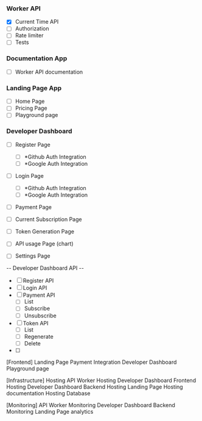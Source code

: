 
### Worker API 
- [x] Current Time API
- [ ] Authorization
- [ ] Rate limiter
- [ ] Tests

### Documentation App
- [ ] Worker API documentation

### Landing Page App 
- [ ] Home Page
- [ ] Pricing Page
- [ ] Playground page

### Developer Dashboard 
- [ ] Register Page
	- [ ] *Github Auth Integration
	- [ ] *Google Auth Integration
- [ ] Login Page
	- [ ] *Github Auth Integration
	- [ ] *Google Auth Integration
- [ ] Payment Page
- [ ] Current Subscription Page
- [ ] Token Generation Page
- [ ] API usage Page (chart)
- [ ] Settings Page


-- Developer Dashboard API --
- [ ] Register API
- [ ] Login API
- [ ] Payment API
	- [ ] List
    - [ ] Subscribe
    - [ ] Unsubscribe
- [ ] Token API
	- [ ] List
	- [ ] Regenerate
	- [ ] Delete
- [ ]


[Frontend]
Landing Page
Payment Integration
Developer Dashboard
Playground page

[Infrastructure]
Hosting API Worker
Hosting Developer Dashboard Frontend
Hosting Developer Dashboard Backend
Hosting Landing Page
Hosting documentation
Hosting Database

[Monitoring]
API Worker Monitoring
Developer Dashboard Backend Monitoring
Landing Page analytics
